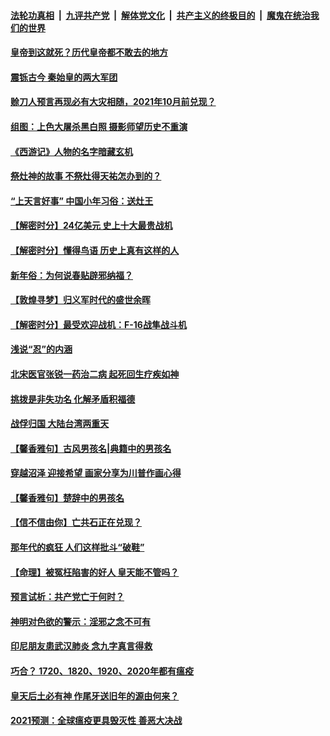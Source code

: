 

####  [法轮功真相](../../../../basic/blob/master/README.md?t=02052231) &nbsp;|&nbsp; [九评共产党](../../../../9ping.md/blob/master/README.md?t=02052231) &nbsp;|&nbsp; [解体党文化](../../../../jtdwh.md/blob/master/README.md?t=02052231)  &nbsp;|&nbsp; [共产主义的终极目的](../../../../gczydzjmd.md/blob/master/README.md?t=02052231) &nbsp;|&nbsp; [魔鬼在统治我们的世界](../../../../mgztzwmdsj.md/blob/master/README.md?t=02052231) 

#### [皇帝到这就死？历代皇帝都不敢去的地方](../pages/prog647/a103047716.md?t=02052231) 

#### [震铄古今 秦始皇的两大军团](../pages/prog647/a103047464.md?t=02052231) 

#### [赊刀人预言再现必有大灾相随，2021年10月前兑现？](../pages/prog647/a103047339.md?t=02052231) 

#### [组图：上色大屠杀黑白照 摄影师望历史不重演](../pages/prog647/a103046941.md?t=02052231) 

#### [《西游记》人物的名字暗藏玄机](../pages/prog647/a103046798.md?t=02052231) 

#### [祭灶神的故事 不祭灶得天祐怎办到的？](../pages/prog647/a103046711.md?t=02052231) 

#### [“上天言好事” 中国小年习俗：送灶王](../pages/prog647/a103046669.md?t=02052231) 

#### [【解密时分】24亿美元 史上十大最贵战机](../pages/prog647/a103046572.md?t=02052231) 

#### [【解密时分】懂得鸟语 历史上真有这样的人](../pages/prog647/a103045970.md?t=02052231) 

#### [新年俗：为何说春贴辟邪纳福？](../pages/prog647/a103045961.md?t=02052231) 

#### [【敦煌寻梦】归义军时代的盛世余晖](../pages/prog647/a103045920.md?t=02052231) 


#### [【解密时分】最受欢迎战机：F-16战隼战斗机](../pages/prog647/a103045748.md?t=02052231) 

#### [浅说“忍”的内涵](../pages/prog647/a103045192.md?t=02052231) 

#### [北宋医官张锐一药治二病 起死回生疗疾如神](../pages/prog647/a103045187.md?t=02052231) 

#### [挑拨是非失功名 化解矛盾积福德](../pages/prog647/a103044346.md?t=02052231) 

#### [战俘归国 大陆台湾两重天](../pages/prog647/a103044314.md?t=02052231) 

#### [【馨香雅句】古风男孩名|典籍中的男孩名](../pages/prog647/a103043855.md?t=02052231) 


#### [穿越沼泽 迎接希望 画家分享为川普作画心得](../pages/prog647/a103043958.md?t=02052231) 

#### [【馨香雅句】楚辞中的男孩名](../pages/prog647/a103043856.md?t=02052231) 

#### [【信不信由你】亡共石正在兑现？](../pages/prog647/a103043370.md?t=02052231) 

#### [那年代的疯狂 人们这样批斗“破鞋”](../pages/prog647/a103043318.md?t=02052231) 

#### [【命理】被冤枉陷害的好人 皇天能不管吗？](../pages/prog647/a103043296.md?t=02052231) 

#### [预言试析：共产党亡于何时？](../pages/prog647/a103042702.md?t=02052231) 

#### [神明对色欲的警示：淫邪之念不可有](../pages/prog647/a103042528.md?t=02052231) 

#### [印尼朋友患武汉肺炎 念九字真言得救](../pages/prog647/a103042515.md?t=02052231) 

#### [巧合？ 1720、1820、1920、2020年都有瘟疫](../pages/prog647/a103041787.md?t=02052231) 

#### [皇天后土必有神 作尾牙送旧年的源由何来？](../pages/prog647/a103041782.md?t=02052231) 

#### [2021预测：全球瘟疫更具毁灭性 善恶大决战](../pages/prog647/a103041665.md?t=02052231) 

